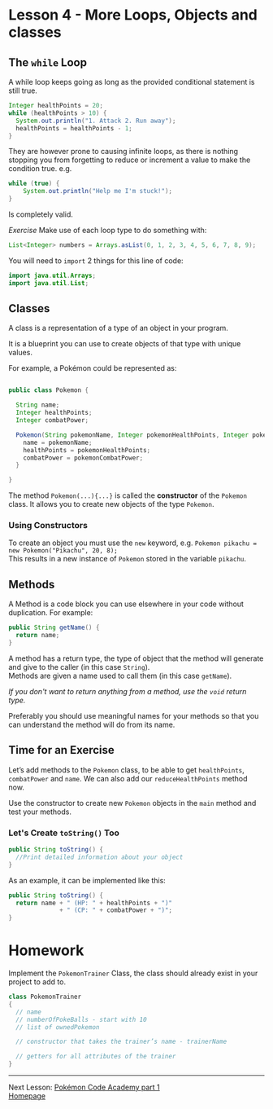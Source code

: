 # Lesson 4 - More Loops, Objects and classes

## The `while` Loop
A while loop keeps going as long as the provided conditional statement is still true.

```java
Integer healthPoints = 20;
while (healthPoints > 10) {
  System.out.println("1. Attack 2. Run away");
  healthPoints = healthPoints - 1;
}
```

They are however prone to causing infinite loops, as there is nothing stopping you from forgetting to reduce or increment a value to make the condition true.
e.g.
```java
while (true) {
    System.out.println("Help me I'm stuck!");
}
```
Is completely valid.

*Exercise*
Make use of each loop type to do something with:
```java
List<Integer> numbers = Arrays.asList(0, 1, 2, 3, 4, 5, 6, 7, 8, 9);
```
You will need to `import` 2 things for this line of code:
```java
import java.util.Arrays;
import java.util.List;
```

## Classes
A class is a representation of a type of an object in your program.

It is a blueprint you can use to create objects of that type with unique values.

For example, a Pokémon could be represented as:
```java

public class Pokemon {

  String name;
  Integer healthPoints;
  Integer combatPower;

  Pokemon(String pokemonName, Integer pokemonHealthPoints, Integer pokemonCombatPower) {
    name = pokemonName;
    healthPoints = pokemonHealthPoints;
    combatPower = pokemonCombatPower;
  }

}
```

The method `Pokemon(...){...}` is called the **constructor** of the `Pokemon` class. It allows you to create new objects of the type `Pokemon`.

### Using Constructors
To create an object you must use the `new` keyword, e.g.
`Pokemon pikachu = new Pokemon("Pikachu", 20, 8);`  
This results in a new instance of `Pokemon` stored in the variable `pikachu`.

## Methods
A Method is a code block you can use elsewhere in your code without duplication. For example:
```java
public String getName() {
  return name;
}
```
A method has a return type, the type of object that the method will generate and give to the caller (in this case `String`).  
Methods are given a name used to call them (in this case `getName`).

*If you don't want to return anything from a method, use the `void` return type.*

Preferably you should use meaningful names for your methods so that you can understand the method will do from its name.

## Time for an Exercise
Let’s add methods to the `Pokemon` class, to be able to get `healthPoints`, `combatPower` and `name`. We can also add our `reduceHealthPoints` method now.

Use the constructor to create new `Pokemon` objects in the `main` method and test your methods.

### Let's Create `toString()` Too
```java
public String toString() {
  //Print detailed information about your object
}
```
As an example, it can be implemented like this:
```java
public String toString() {
  return name + " (HP: " + healthPoints + ")"
              + " (CP: " + combatPower + ")";
}
```

# Homework
Implement the `PokemonTrainer` Class, the class should already exist in your project to add to.
```java
class PokemonTrainer
{
  // name
  // numberOfPokeBalls - start with 10
  // list of ownedPokemon

  // constructor that takes the trainer’s name - trainerName

  // getters for all attributes of the trainer
}
```
---
Next Lesson: [Pokémon Code Academy part 1](lesson5.md)  
[Homepage](index.md)
